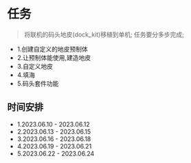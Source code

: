 # 任务

> 将联机的码头地皮(dock_kit)移植到单机;
> 任务要分多步完成;

- 1.创建自定义的地皮预制体
- 2.让预制体能使用,建造地皮
- 3.自定义地皮
- 4.填海
- 5.码头套件功能

## 时间安排

- 1.2023.06.10 - 2023.06.12 
- 2.2023.06.13 - 2023.06.15 
- 3.2023.06.16 - 2023.06.18 
- 4.2023.06.19 - 2023.06.21 
- 5.2023.06.22 - 2023.06.24 